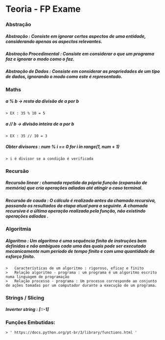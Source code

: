 # Teoria - FP Exame

### Abstração

##### **Abstração :** Consiste em ignorar certos aspectos de uma entidade, considerando apenas os aspectos relevantes.
##### **Abstração Procedimental :** Consiste em considerar o que um programa faz e ignorar o modo como o faz.
##### **Abstração de Dados :** Consiste em considerar as propriedades de um tipo de dados, ignorando o modo como este é representado.

### Maths 

##### **a % b** -> resto da divisão de a por b
	> EX : 35 % 10 = 5
##### **a // b** -> divisão inteira de a por b
	> EX : 35 // 10 = 3
##### Obter divisores : num % i == 0 for i in range(1, num + 1)
	> i é divisor se a condição é verificada

### Recursão

##### **Recursão linear :** chamada repetida da pópria função (expansão de memória) que cria operações adiadas até atingir o caso terminal.
##### __Recursão de cauda :__ O cálculo é realizado antes da chamada recursiva, passando os resultados da etapa atual para a seguinte. A chamada recursiva é a última operação realizada pela função, __não existindo operações adiadas__ .

### Algoritmia

##### __Algoritmo :__ Um algoritmo é uma sequência finita de instruções bem definidas e não ambíguas cada uma das quais pode ser executada mecanicamente num período de tempo finito e com uma quantidade de esforço finito.
	>	Características de um algoritmo : rigoroso, eficaz e finito
	> 	Relação algoritmo - programa : um programa é um algoritmo escrito numa linguagem de programação 
	>	Relação processo - programa : Um processo corresponde ao conjunto de ações tomadas por um computador durante a execução de um programa.

### Strings / Slicing 

##### Inverter string : [::-1]

### Funções Embutidas:

	> ' https://docs.python.org/pt-br/3/library/functions.html '


